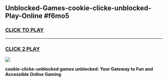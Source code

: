 
## Unblocked-Games-cookie-clicke-unblocked-Play-Online #f6mo5
<h3>
<a href="https://news.freeplayer.one?title=cookie-clicke-unblocked&ref=3">CLICK TO PLAY</a></h3>
<hr>

<h3>
<a href="https://news.freeplayer.one?title=cookie-clicke-unblocked&ref=3">CLICK 2 PLAY</a>
  
</h3>

<a href="https://news.freeplayer.one?title=cookie-clicke-unblocked&ref=3"><img src="https://clearcache.store/games.png"></a>


**cookie-clicke-unblocked games unblocked: Your Gateway to Fun and Accessible Online Gaming**
